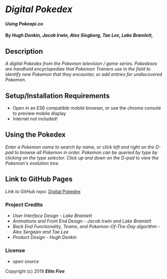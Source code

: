 # _Digital Pokedex_

#### _Using Pokeapi.co_

#### By _**Hugh Donkin, Jacob Irwin, Alex Siegberg, Tae Lee, Lake Bramlett,**_

## Description

_A digital Pokedex from the Pokemon television / game series. Pokedexes are handheld encyclopedias that Pokemon Trainers use in the field to identify new Pokemon that they encounter, or add entries for undiscovered Pokemon._

## Setup/Installation Requirements

* Open in an ES6 compatible mobile browser, or use the chrome console to preview mobile display
* Internet not included!

## Using the Pokedex

_Enter a Pokemon name to search by name, or click left and right on the D-pad to browse all Pokemon in order. Pokemon can be queried by type by clicking on the type selector. Click up and down on the D-pad to view the Pokemon's evolution tree._

## Link to GitHub Pages

_Link to GitHub repo:_
[Digital Pokedex](https://github.com/hsdonkin/pokemon-pokedex)


### Project Credits
* _User Interface Design - Lake Bramlett_
* _Animations and Front End Design - Jacob Irwin and Lake Bramlett_
* _Back End Functionality, Teams, and Pokemon-Of-The-Day algorithm - Alex Sergejev and Tae Lee_
* _Product Design - Hugh Donkin_

### License

* _open source_

Copyright (c) 2019 **_Elite Five_**
